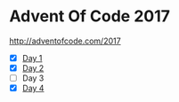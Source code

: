 # Advent Of Code 2017

<http://adventofcode.com/2017>

- [x] [Day 1](day01)
- [x] [Day 2](day02)
- [ ]  Day 3
- [x] [Day 4](day04)
